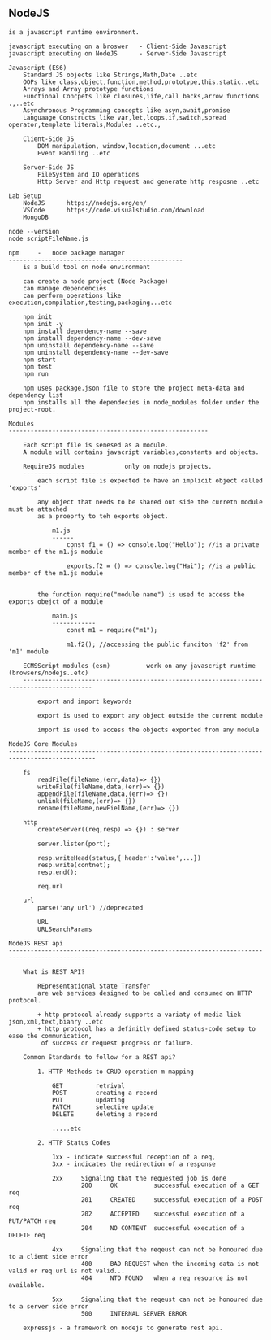 NodeJS
-----------------------------------------------------------------------------------------------

    is a javascript runtime environment.

    javascript executing on a broswer   - Client-Side Javascript
    javascript executing on NodeJS      - Server-Side Javascript

    Javascript (ES6)
        Standard JS objects like Strings,Math,Date ..etc
        OOPs like class,object,function,method,prototype,this,static..etc
        Arrays and Array prototype functions
        Functional Concpets like closures,iife,call backs,arrow functions .,..etc
        Asynchronous Programming concepts like asyn,await,promise
        Languaage Constructs like var,let,loops,if,switch,spread operator,template literals,Modules ..etc.,

        Client-Side JS
            DOM manipulation, window,location,document ...etc
            Event Handling ..etc

        Server-Side JS
            FileSystem and IO operations
            Http Server and Http request and generate http resposne ..etc
            
    Lab Setup
        NodeJS      https://nodejs.org/en/
        VSCode      https://code.visualstudio.com/download     
        MongoDB

    node --version
    node scriptFileName.js

    npm     -   node package manager
    ------------------------------------------------
        is a build tool on node environment

        can create a node project (Node Package)
        can manage dependencies
        can perform operations like execution,compilation,testing,packaging...etc

        npm init
        npm init -y
        npm install dependency-name --save
        npm install dependency-name --dev-save
        npm uninstall dependency-name --save
        npm uninstall dependency-name --dev-save
        npm start
        npm test
        npm run 

        npm uses package.json file to store the project meta-data and dependency list
        npm installs all the dependecies in node_modules folder under the project-root.
    
    Modules
    -------------------------------------------------------

        Each script file is senesed as a module.
        A module will contains javacript variables,constants and objects.

        RequireJS modules           only on nodejs projects.
        -------------------------------------------------------
            each script file is expected to have an implicit object called 'exports'

            any object that needs to be shared out side the curretn module must be attached
            as a proeprty to teh exports object.

                m1.js
                ------
                    const f1 = () => console.log("Hello"); //is a private member of the m1.js module

                    exports.f2 = () => console.log("Hai"); //is a public member of the m1.js module


            the function require("module name") is used to access the exports obejct of a module

                main.js
                ------------
                    const m1 = require("m1");

                    m1.f2(); //accessing the public funciton 'f2' from 'm1' module

        ECMSScript modules (esm)          work on any javascript runtime (browsers/nodejs..etc)
        -----------------------------------------------------------------------------------------

            export and import keywords

            export is used to export any object outside the current module

            import is used to access the objects exported from any module
    
    NodeJS Core Modules
    ----------------------------------------------------------------------------------------------
        
        fs
            readFile(fileName,(err,data)=> {})
            writeFile(fileName,data,(err)=> {})
            appendFile(fileName,data,(err)=> {})
            unlink(fileName,(err)=> {})
            rename(fileName,newFielName,(err)=> {})
            
        http
            createServer((req,resp) => {}) : server

            server.listen(port);

            resp.writeHead(status,{'header':'value',...})
            resp.write(contnet);
            resp.end();

            req.url

        url
            parse('any url') //deprecated

            URL
            URLSearchParams

    NodeJS REST api
    ----------------------------------------------------------------------------------------------
    
        What is REST API?

            REpresentational State Transfer
            are web services designed to be called and consumed on HTTP protocol.

            + http protocol already supports a variaty of media liek json,xml,text,bianry ..etc
            + http protocol has a definitly defined status-code setup to ease the communication,
             of success or request progress or failure.

        Common Standards to follow for a REST api?

            1. HTTP Methods to CRUD operation m mapping

                GET         retrival
                POST        creating a record
                PUT         updating
                PATCH       selective update
                DELETE      deleting a record
                
                .....etc

            2. HTTP Status Codes

                1xx - indicate successful reception of a req,
                3xx - indicates the redirection of a response

                2xx     Signaling that the requested job is done
                        200     OK          successful execution of a GET req
                        201     CREATED     successful execution of a POST req
                        202     ACCEPTED    successful execution of a PUT/PATCH req
                        204     NO CONTENT  successful execution of a DELETE req
                
                4xx     Signaling that the reqeust can not be honoured due to a client side error
                        400     BAD REQUEST when the incoming data is not valid or req url is not valid...
                        404     NTO FOUND   when a req resource is not available.

                5xx     Signaling that the reqeust can not be honoured due to a server side error
                        500     INTERNAL SERVER ERROR

        expressjs - a framework on nodejs to generate rest api.

        


            
            


